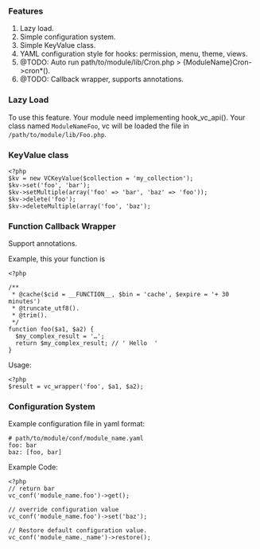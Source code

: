 ### Features

1. Lazy load.
1. Simple configuration system.
1. Simple KeyValue class.
1. YAML configuration style for hooks: permission, menu, theme, views.
1. @TODO: Auto run path/to/module/lib/Cron.php > {ModuleName}Cron->cron*().
1. @TODO: Callback wrapper, supports annotations.

### Lazy Load

To use this feature. Your module need implementing hook_vc_api().
Your class named `ModuleNameFoo`, vc will be loaded the file in
`/path/to/module/lib/Foo.php`.

### KeyValue class

    <?php
    $kv = new VCKeyValue($collection = 'my_collection');
    $kv->set('foo', 'bar');
    $kv->setMultiple(array('foo' => 'bar', 'baz' => 'foo'));
    $kv->delete('foo');
    $kv->deleteMultiple(array('foo', 'baz');

### Function Callback Wrapper

Support annotations.

Example, this your function is

    <?php

    /**
     * @cache($cid = __FUNCTION__, $bin = 'cache', $expire = '+ 30 minutes')
     * @truncate_utf8().
     * @trim().
     */
    function foo($a1, $a2) {
      $my_complex_result = '…';
      return $my_complex_result; // ' Hello  '
    }

Usage:

    <?php
    $result = vc_wrapper('foo', $a1, $a2);

### Configuration System

Example configuration file in yaml format:

    # path/to/module/conf/module_name.yaml
    foo: bar
    baz: [foo, bar]

Example Code:

    <?php
    // return bar
    vc_conf('module_name.foo')->get();

    // override configuration value
    vc_conf('module_name.foo')->set('baz');

    // Restore default configuration value.
    vc_conf('module_name._name')->restore();
